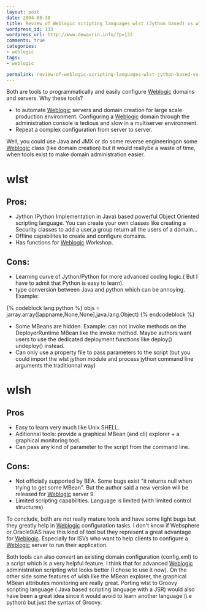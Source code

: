 ```yaml
--- 
layout: post
date: 2004-08-30
title: Review of Weblogic scripting languages wlst (Jython based) vs wlsh ( WLS shell)
wordpress_id: 133
wordpress_url: http://www.dewavrin.info/?p=133
comments: true
categories: 
- weblogic
tags:
- weblogic

permalink: review-of-weblogic-scripting-languages-wlst-jython-based-vs-wlsh-wls-shell
---
```


 Both are tools to programmatically and easily configure [Weblogic](http://edocs.bea.com/wls/docs81/notes/issues.html "Known issues") domains and   servers. Why these tools?
- to automate [Weblogic](http://edocs.bea.com/wls/docs81/notes/issues.html "Known issues") servers and domain creation for large scale production     environment. Configuring a [Weblogic](http://edocs.bea.com/wls/docs81/notes/issues.html "Known issues") domain through the administration console     is tedious and slow in a multiserver environment.
- Repeat a complex configuration from server to server.

Well, you could use Java and JMX or do some reverse engineeringon some [Weblogic](http://edocs.bea.com/wls/docs81/notes/issues.html "Known issues") class (like domain creation) but it would reallybe a waste of time, when tools exist to make domain administration easier.

# wlst
##  Pros:
-  Jython (Python Implementation in Java) based powerful Object Oriented scripting language. You can create your own classes like creating a Security classes to add a user,a group return all the users of a domain... 
- Offline capabilites to create and configure domains.
- Has functions for [Weblogic](http://edocs.bea.com/wls/docs81/notes/issues.html "Known issues") Workshop.
##  Cons:
- Learning curve of Jython/Python for more advanced coding logic.( But I have to admit that Python     is easy to learn).
- type conversion between Java and python which can be annoying. Example:

{% codeblock lang:python %}
 objs  = jarray.array([appname,None,None],java.lang.Object)
{% endcodeblock %}
- Some MBeans are hidden. Example: can not invoke methods on the DeployerRuntime MBean  like the invoke method.  Maybe authors want users to use the dedicated deployment functions like deploy()   undeploy() instead. 
- Can only use a property file to pass parameters to the script (but you could import the wlst jython module and process jython command line arguments the traditionnal way)

#   wlsh
##  Pros
- Easy to learn very much like Unix SHELL.
- Aditionnal tools: provide a graphical MBean (and cli) explorer + a graphical     monitoring tool. 
- Can pass any kind of parameter to the script from the command line.
##  Cons: 
- Not officially supported  by BEA. Some bugs exist "it returns null when trying to get some MBean". But   the author said a new version will be released for [Weblogic](http://edocs.bea.com/wls/docs81/notes/issues.html "Known issues") server 9.
- Limited scripting capabilities. Language is limited (with limited control structures) 

To conclude, both are not really mature tools and have some light bugs but   they greatly help in [Weblogic](http://edocs.bea.com/wls/docs81/notes/issues.html "Known issues") configuration tasks. I don't know if Websphere or Oracle9iAS have this kind of tool but they represent a great advantage for [Weblogic](http://edocs.bea.com/wls/docs81/notes/issues.html "Known issues"). Especially for ISVs who want to help clients to configure a [Weblogic](http://edocs.bea.com/wls/docs81/notes/issues.html "Known issues") server to run their application.

Both tools can also convert an existing domain configuration (config.xml) to a script which is a very helpful feature. I think that for advanced [Weblogic](http://edocs.bea.com/wls/docs81/notes/issues.html "Known issues") administration scripting wlst looks better (I chose to use it now). On the other  side some features of wlsh like the MBean explorer, the graphical MBean attributes monitoring are really great. Porting wlst to Groovy scripting language ( Java based scripting language with a JSR) would also have been a great idea since it would avoid to learn another language (i.e python) but just the syntax of Groovy.
